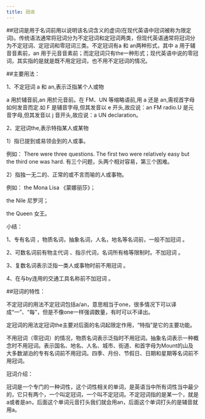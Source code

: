 ```yaml
---
title: 冠词
---
```


##冠词是用于名词前用以说明该名词含义的虚词(在现代英语中冠词被称为限定词)。传统语法通常将冠词分为不定冠词和定冠词两类，但现代英语通常将冠词分为不定冠词、定冠词和零冠词三类。不定冠词有a 和 an两种形式，其中 a 用于辅音音素前，an 用于元音音素前；而定冠词只有the一种形式；现代英语中说的零冠词，其实指的是就是既不用定冠词，也不用不定冠词的情况。

##主要用法：

1、不定冠词 a 和 an,表示泛指某个人或物

a 用於辅音前,an 用於元音前。在 FM、UN 等缩略语前,用 a 还是 an,需视首字母如何发音而定.如 F 是辅音字母,但其发音以 e 开头,故应说：an FM radio.U 是元音字母,但其发音以 j 音开头,故应说：a UN declaration。

2、定冠词the,表示特指某人或某物

1）指已提到或易领会到的人或事。

例如： There were three questions. The first two were relatively easy but the third one was hard. 有三个问题，头两个相对容易，第三个困难。

2）指独一无二的、正常的或不言而喻的人或事物。

例如： the Mona Lisa 《蒙娜丽莎》；

the Nile 尼罗河；

the Queen 女王。

小结：

1、专有名词 ，物质名词，抽象名词，人名，地名等名词前，一般不加冠词 。

2、可数名词前有物主代词 、指示代词，名词所有格等限制时。不加冠词 。

3、复数名词表示泛指一类人或事物时前不用冠词 。

4、在与by连用的交通工具名称前不加冠词 。

##冠词的特性：

不定冠词的用法不定冠词包括a/an，意思相当于one，很多情况下可以译成“一”、“每”，但是不像one一样强调数量，有时可以不译出。

定冠词的用法定冠词the主要对后面的名词起限定作用，“特指”是它的主要功能。

不用冠词（零冠词）的情况，物质名词表示泛指时不用冠词。抽象名词表示一种概念时不用冠词。表示国名、地名、人名、城市、街道、和首字母为Mount的山及大多数湖泊的专有名词前不用冠词。四季、月份、节假日、日期和星期等名词前不用冠词。

冠词介绍：

冠词是一个专门的一种词性，这个词性相关的单词，是英语当中所有词性当中最少的，它只有两个，一个叫定冠词，一个叫不定冠词。不定冠词指的是某一个，就是a或者是an，后面这个单词元音打头我们就会用an，后面这个单词打头的是辅音就用a。

